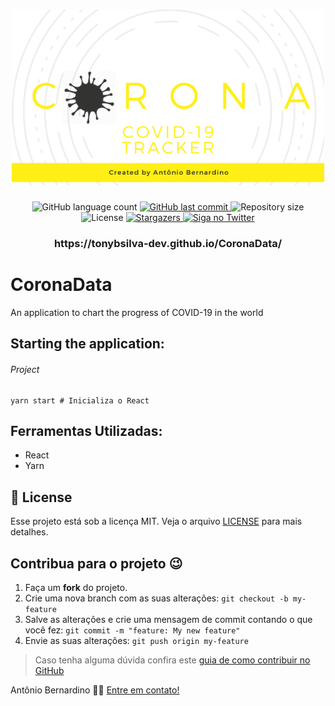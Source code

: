 <h1 align="center">
    <img alt="NextLevelWeek" title="#NextLevelWeek" src="./img/logo.png" width="500px" />
</h1>


<p align="center">
  <img alt="GitHub language count" src="https://img.shields.io/github/languages/count/tonybsilva-dev/CoronaData?color=%2304D361">
  <a href="https://github.com/Tonybsilva-dev/CoronaData/commits/master">
  <img alt="GitHub last commit" src="https://img.shields.io/github/last-commit/tonybsilva-dev/CoronaData">
  </a>
  <img alt="Repository size" src="https://img.shields.io/github/repo-size/tonybsilva-dev/CoronaData">
  <img alt="License" src="https://img.shields.io/badge/license-MIT-brightgreen">
  <a href="https://github.com/tonybsilva-dev/CoronaData/stargazers">
    <img alt="Stargazers" src="https://img.shields.io/github/stars/tonybsilva-dev/CoronaData?style=social">
  </a>
  	
  <a href="https://twitter.com/tonybsilvaaa">
    <img alt="Siga no Twitter" src="https://img.shields.io/twitter/url?url=https%3A%2F%2Fgithub.com%2Ftgmarinho%2Fnlw1">
  </a>

</p>
<h3 align="center"> https://tonybsilva-dev.github.io/CoronaData/ </h3>
<h1>CoronaData</h1>
<span>An application to chart the progress of COVID-19 in the world</span>



## Starting the application:

<h6>Project</h6>

```
yarn start # Inicializa o React

```

## Ferramentas Utilizadas:
<ul>
  <li>React</li>
  <li>Yarn</li>
</ul>

## :memo: License

Esse projeto está sob a licença MIT. Veja o arquivo [LICENSE](LICENSE.md) para mais detalhes.

## Contribua para o projeto 😉

1. Faça um **fork** do projeto.
2. Crie uma nova branch com as suas alterações: `git checkout -b my-feature`
3. Salve as alterações e crie uma mensagem de commit contando o que você fez: `git commit -m "feature: My new feature"`
4. Envie as suas alterações: `git push origin my-feature`
> Caso tenha alguma dúvida confira este [guia de como contribuir no GitHub](https://github.com/firstcontributions/first-contributions)


Antônio Bernardino 👋🏽 [Entre em contato!](https://www.linkedin.com/in/tony-silva/)
